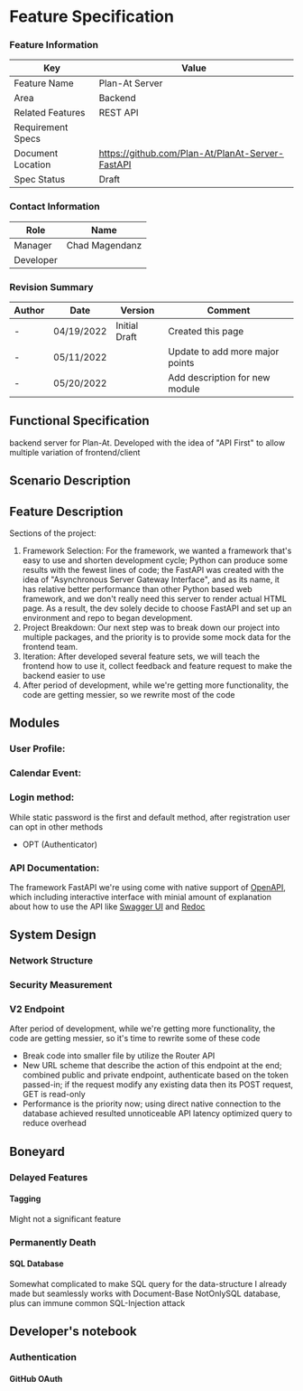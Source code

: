 # Feature Specification

### Feature Information
| Key               | Value                                            |
|-------------------|--------------------------------------------------|
| Feature Name      | Plan-At Server                                   |
| Area              | Backend                                          |
| Related Features  | REST API                                         |
| Requirement Specs ||
| Document Location | https://github.com/Plan-At/PlanAt-Server-FastAPI |
| Spec Status       | Draft                                            |

### Contact Information
| Role      | Name           |
|-----------|----------------|
| Manager   | Chad Magendanz |
| Developer ||

### Revision Summary
| Author | Date       | Version       | Comment                         |
|--------|------------|---------------|---------------------------------|
| -      | 04/19/2022 | Initial Draft | Created this page               |
| -      | 05/11/2022 |               | Update to add more major points |
| -      | 05/20/2022 |               | Add description for new module  |

## Functional Specification
backend server for Plan-At. Developed with the idea of "API First" to allow multiple variation of frontend/client

## Scenario Description


## Feature Description
Sections of the project:

1. Framework Selection:
    For the framework, we wanted a framework that's easy to use and shorten development cycle; 
    Python can produce some results with the fewest lines of code; 
    the FastAPI was created with the idea of "Asynchronous Server Gateway Interface", 
    and as its name, it has relative better performance than other Python based web framework, 
    and we don't really need this server to render actual HTML page. 
    As a result, the dev solely decide to choose FastAPI and set up an environment and repo to began development.
2. Project Breakdown: 
    Our next step was to break down our project into multiple packages, and the priority is to provide some mock data for the frontend team. 
3. Iteration:
    After developed several feature sets, we will teach the frontend how to use it, collect feedback and feature request to make the backend easier to use
4. After period of development, while we're getting more functionality, the code are getting messier, so we rewrite most of the code

## Modules
### User Profile:
### Calendar Event:
### Login method:
While static password is the first and default method, after registration user can opt in other methods
- OPT (Authenticator)
### API Documentation:
The framework FastAPI we're using come with native support of [OpenAPI](https://www.openapis.org/),
which including interactive interface with minial amount of explanation about how to use the API like
[Swagger UI](https://swagger.io/tools/swagger-ui/) and [Redoc](https://github.com/Redocly/redoc)


## System Design
### Network Structure
### Security Measurement
### V2 Endpoint
After period of development, while we're getting more functionality, the code are getting messier, so it's time to rewrite some of these code
- Break code into smaller file by utilize the Router API
- New URL scheme that describe the action of this endpoint at the end; 
combined public and private endpoint, authenticate based on the token passed-in;
if the request modify any existing data then its POST request, GET is read-only
- Performance is the priority now;
using direct native connection to the database achieved resulted unnoticeable API latency
optimized query to reduce overhead

## Boneyard
### Delayed Features
#### Tagging
Might not a significant feature

### Permanently Death
#### SQL Database
Somewhat complicated to make SQL query for the data-structure I already made but seamlessly works with Document-Base NotOnlySQL database, 
plus can immune common SQL-Injection attack

## Developer's notebook
### Authentication
#### GitHub OAuth
 